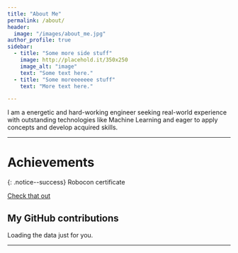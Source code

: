```yaml
---
title: "About Me"
permalink: /about/
header:
  image: "/images/about_me.jpg"
author_profile: true
sidebar:
  - title: "Some more side stuff"
    image: http://placehold.it/350x250
    image_alt: "image"
    text: "Some text here."
  - title: "Some moreeeeeee stuff"
    text: "More text here."

---
```


I am a energetic and hard-working engineer seeking real-world experience with outstanding technologies like Machine Learning and eager to apply concepts and develop acquired skills.

---
# Achievements

{: .notice--success}
Robocon certificate

<a href="https://www.slideshare.net/PranavNatekar/roboconcert" class="btn btn--primary">Check that out</a>




## My GitHub contributions

<!-- Include the library. -->
<script
  src="https://unpkg.com/github-calendar@latest/dist/github-calendar.min.js"
></script>

<!-- Optionally, include the theme (if you don't want to struggle to write the CSS) -->
<link
   rel="stylesheet"
   href="https://unpkg.com/github-calendar@latest/dist/github-calendar-responsive.css"
/>

<!-- Prepare a container for your calendar. -->
<div class="calendar">
    <!-- Loading stuff -->
    Loading the data just for you.
</div>

<script>
    GitHubCalendar(".calendar", "pranav6670");
    // or enable responsive functionality
    GitHubCalendar(".calendar", "pranav6670", { responsive: true });
</script>

---
